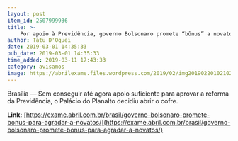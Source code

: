 ```yaml
---
layout: post
item_id: 2507999936
title: >-
    Por apoio à Previdência, governo Bolsonaro promete “bônus” a novatos
author: Tatu D'Oquei
date: 2019-03-01 14:35:33
pub_date: 2019-03-01 14:35:33
time_added: 2019-03-11 17:43:33
category: avisamos
image: https://abrilexame.files.wordpress.com/2019/02/img20190220102102156.jpg?quality=70&strip=info&w=680&h=453&crop=1
---
```


Brasília — Sem conseguir até agora apoio suficiente para aprovar a reforma da Previdência, o Palácio do Planalto decidiu abrir o cofre.

**Link:** [https://exame.abril.com.br/brasil/governo-bolsonaro-promete-bonus-para-agradar-a-novatos/](https://exame.abril.com.br/brasil/governo-bolsonaro-promete-bonus-para-agradar-a-novatos/)

